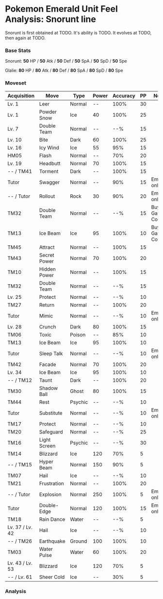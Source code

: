 # Pokemon Emerald Unit Feel Analysis: Snorunt line

Snorunt is first obtained at TODO. It's ability is TODO. It evolves at TODO, then again at TODO.

### Base Stats

Snorunt: **50** HP / **50** Atk / **50** Def / **50** SpA / **50** SpD / **50** Spe

Glalie: **80** HP / **80** Atk / **80** Def / **80** SpA / **80** SpD / **80** Spe

### Moveset

|Acquisition    |Move        |Type   |Power|Accuracy|PP |Notes                    |
|---            |---         |---    |---  |---     |---|---                      |
|Lv. 1          |Leer        |Normal |--   |100%    |30 |                         |
|Lv. 1          |Powder Snow |Ice    |40   |100%    |25 |                         |
|Lv. 7          |Double Team |Normal |--   |--%     |15 |                         |
|Lv. 10         |Bite        |Dark   |60   |100%    |25 |                         |
|Lv. 16         |Icy Wind    |Ice    |55   |95%     |15 |                         |
|HM05           |Flash       |Normal |--   |70%     |20 |                         |
|Lv. 19         |Headbutt    |Normal |70   |100%    |15 |                         |
|-- / TM41      |Torment     |Dark   |--   |100%    |15 |                         |
|Tutor          |Swagger     |Normal |--   |90%     |15 |Emerald only             |
|-- / Tutor     |Rollout     |Rock   |30   |90%     |20 |Emerald only             |
|TM32           |Double Team |Normal |--   |--%     |15 |Buy at Game Corner       |
|TM13           |Ice Beam    |Ice    |95   |100%    |10 |Buy at Game Corner       |
|TM45           |Attract     |Normal |--   |100%    |15 |                         |
|TM43           |Secret Power|Normal |70   |100%    |20 |                         |
|TM10           |Hidden Power|Normal |--   |100%    |15 |                         |
|TM32           |Double Team |Normal |--   |--%     |15 |                         |
|Lv. 25         |Protect     |Normal |--   |--%     |10 |                         |
|TM27           |Return      |Normal |--   |100%    |20 |                         |
|Tutor          |Mimic       |Normal |--   |--%     |10 |Emerald only             |
|Lv. 28         |Crunch      |Dark   |80   |100%    |15 |                         |
|TM06           |Toxic       |Poison |--   |85%     |10 |                         |
|TM13           |Ice Beam    |Ice    |95   |100%    |10 |                         |
|Tutor          |Sleep Talk  |Normal |--   |--%     |10 |Emerald only             |
|TM42           |Facade      |Normal |70   |100%    |20 |                         |
|Lv. 34         |Ice Beam    |Ice    |95   |100%    |10 |                         |
|-- / TM12      |Taunt       |Dark   |--   |100%    |20 |                         |
|TM30           |Shadow Ball |Ghost  |80   |100%    |15 |                         |
|TM44           |Rest        |Psychic|--   |--%     |10 |                         |
|Tutor          |Substitute  |Normal |--   |--%     |10 |Emerald only             |
|TM17           |Protect     |Normal |--   |--%     |10 |                         |
|TM20           |Safeguard   |Normal |--   |--%     |25 |                         |
|TM16           |Light Screen|Psychic|--   |--%     |30 |                         |
|TM14           |Blizzard    |Ice    |120  |70%     |5  |                         |
|-- / TM15      |Hyper Beam  |Normal |150  |90%     |5  |                         |
|TM07           |Hail        |Ice    |--   |--%     |10 |                         |
|TM21           |Frustration |Normal |--   |100%    |20 |                         |
|-- / Tutor     |Explosion   |Normal |250  |100%    |5  |Emerald only             |
|Tutor          |Double-Edge |Normal |120  |100%    |15 |Emerald only             |
|TM18           |Rain Dance  |Water  |--   |--%     |5  |                         |
|Lv. 37 / Lv. 42|Hail        |Ice    |--   |--%     |10 |                         |
|-- / TM26      |Earthquake  |Ground |100  |100%    |10 |                         |
|TM03           |Water Pulse |Water  |60   |100%    |20 |                         |
|Lv. 43 / Lv. 53|Blizzard    |Ice    |120  |70%     |5  |                         |
|-- / Lv. 61    |Sheer Cold  |Ice    |--   |30%     |5  |                         |

### Analysis